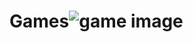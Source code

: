 # Games![game image](https://user-images.githubusercontent.com/85313057/180633167-a9f45d1e-5e8f-442f-a4fd-e326dc592615.jpg)
